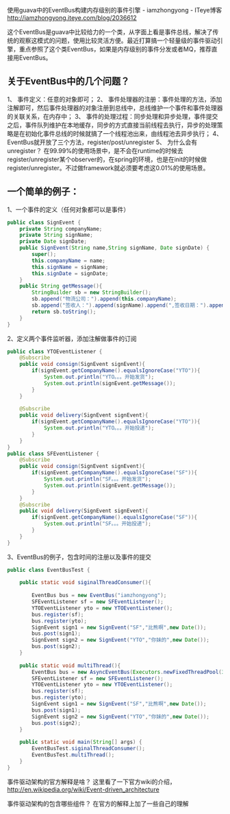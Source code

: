 

使用guava中的EventBus构建内存级别的事件引擎 - iamzhongyong - ITeye博客 http://iamzhongyong.iteye.com/blog/2036612


这个EventBus是guava中比较给力的一个类，从字面上看是事件总线，解决了传统的观察这模式的问题，使用比较灵活方便。最近打算搞一个轻量级的事件驱动引擎，重点参照了这个类EventBus，如果是内存级别的事件分发或者MQ，推荐直接用EventBus。
 
## 关于EventBus中的几个问题？
1、  事件定义：任意的对象即可；
2、  事件处理器的注册：事件处理的方法，添加注解即可，然后事件处理器的对象注册到总线中，总线维护一个事件和事件处理器的关联关系，在内存中；
3、  事件的处理过程：同步处理和异步处理，事件提交之后，事件队列维护在本地缓存，同步的方式直接当前线程去执行，异步的处理策略是在初始化事件总线的时候就搞了一个线程池出来，由线程池去异步执行；
4、  EventBus就开放了三个方法，register/post/unregister
5、  为什么会有unregister？
在99.99%的使用场景中，是不会在runtime的时候去register/unregister某个observer的，在spring的环境，也是在init的时候做register/unregister。不过做framework就必须要考虑这0.01%的使用场景。
 
## 一个简单的例子：
1、一个事件的定义（任何对象都可以是事件）
```java
public class SignEvent {   
    private String companyName;
    private String signName;   
    private Date signDate;
    public SignEvent(String name,String signName, Date signDate) {
        super();
        this.companyName = name;
        this.signName = signName;
        this.signDate = signDate;
    }  
    public String getMessage(){
        StringBuilder sb = new StringBuilder();
        sb.append("物流公司：").append(this.companyName);
        sb.append("签收人：").append(signName).append(",签收日期：").append(signDate);
        return sb.toString();
    }
}
```
2、定义两个事件监听器，添加注解做事件的订阅
```java
public class YTOEventListener {
    @Subscribe
    public void consign(SignEvent signEvent){
        if(signEvent.getCompanyName().equalsIgnoreCase("YTO")){
            System.out.println("YTO。。。开始发货");
            System.out.println(signEvent.getMessage());
        }
    }
     
    @Subscribe
    public void delivery(SignEvent signEvent){
        if(signEvent.getCompanyName().equalsIgnoreCase("YTO")){
            System.out.println("YTO。。。开始投递");
        }
    }
}
public class SFEventListener { 
    @Subscribe
    public void consign(SignEvent signEvent){
        if(signEvent.getCompanyName().equalsIgnoreCase("SF")){
            System.out.println("SF。。。开始发货");
            System.out.println(signEvent.getMessage());
        }
    }  
    @Subscribe
    public void delivery(SignEvent signEvent){
        if(signEvent.getCompanyName().equalsIgnoreCase("SF")){
            System.out.println("SF。。。开始投递");
        }
    }
}
```
3、EventBus的例子，包含时间的注册以及事件的提交
```java
public class EventBusTest {
     
    public static void siginalThreadConsumer(){
 
        EventBus bus = new EventBus("iamzhongyong");       
        SFEventListener sf = new SFEventListener();
        YTOEventListener yto = new YTOEventListener();
        bus.register(sf);
        bus.register(yto);     
        SignEvent sign1 = new SignEvent("SF","比熊啊",new Date());
        bus.post(sign1);       
        SignEvent sign2 = new SignEvent("YTO","你妹的",new Date());
        bus.post(sign2);   
    }
     
    public static void multiThread(){
        EventBus bus = new AsyncEventBus(Executors.newFixedThreadPool(3));     
        SFEventListener sf = new SFEventListener();
        YTOEventListener yto = new YTOEventListener();
        bus.register(sf);
        bus.register(yto);
        SignEvent sign1 = new SignEvent("SF","比熊啊",new Date());
        bus.post(sign1);       
        SignEvent sign2 = new SignEvent("YTO","你妹的",new Date());
        bus.post(sign2);   
    }
 
    public static void main(String[] args) {       
        EventBusTest.siginalThreadConsumer();
        EventBusTest.multiThread();
    }
}
```
事件驱动架构的官方解释是啥？
这里看了一下官方wiki的介绍，http://en.wikipedia.org/wiki/Event-driven_architecture 
 
事件驱动架构的包含哪些组件？
在官方的解释上加了一些自己的理解
